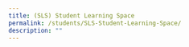 ```yaml
---
title: (SLS) Student Learning Space
permalink: /students/SLS-Student-Learning-Space/
description: ""
---
```

